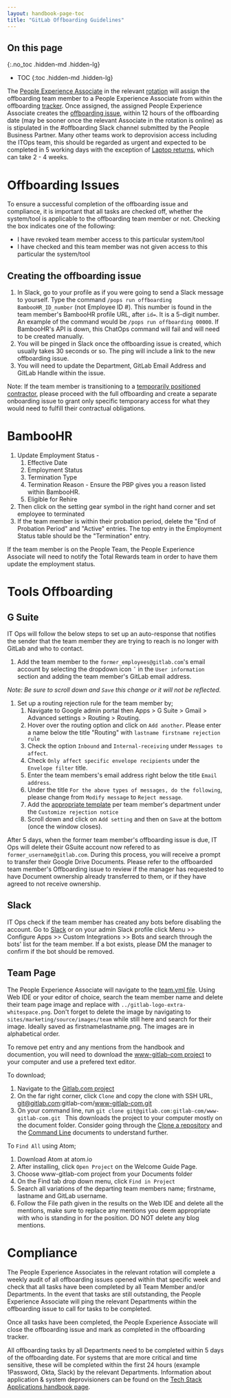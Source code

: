 ```yaml
---
layout: handbook-page-toc
title: "GitLab Offboarding Guidelines"
---
```


## On this page
{:.no_toc .hidden-md .hidden-lg}

- TOC
{:toc .hidden-md .hidden-lg}

The [People Experience Associate](/job-families/people-ops/people-experience-associate/) in the relevant [rotation](/handbook/people-group/people-experience-team/#weeklyrotation) will assign the offboarding team member to a People Experience Associate from within the offboarding [tracker](https://docs.google.com/spreadsheets/d/1Z45eOZ2rCRIKgGae3eOKQ8lhIbAPikSs5gLz3V8Kh9U/edit?ts=5e7a2c42#gid=989170380). Once assigned, the assigned People Experience Associate creates the [offboarding issue](https://gitlab.com/gitlab-com/people-group/employment/-/blob/master/.gitlab/issue_templates/offboarding.md), within 12 hours of the offboarding date (may be sooner once the relevant Associate in the rotation is online) as is stipulated in the #offboarding Slack channel submitted by the People Business Partner. Many other teams work to deprovision access including the ITOps team, this should be regarded as urgent and expected to be completed in 5 working days with the exception of [Laptop returns](//handbook/business-ops/team-member-enablement/onboarding-access-requests/#returning-oldoffboarded-laptops), which can take 2 - 4 weeks.  

# Offboarding Issues

To ensure a successful completion of the offboarding issue and compliance, it is important that all tasks are checked off, whether the system/tool is applicable to the offboarding team member or not. Checking the box indicates one of the following:

- I have revoked team member access to this particular system/tool
- I have checked and this team member was not given access to this particular the system/tool

## Creating the offboarding issue

1. In Slack, go to your profile as if you were going to send a Slack message to yourself. Type the command `/pops run offboarding BambooHR_ID_number` (not Employee ID #). This number is found in the team member's BambooHR profile URL, after `id=`. It is a 5-digit number. An example of the command would be `/pops run offboarding 00000`. If BambooHR's API is down, this ChatOps command will fail and will need to be created manually.
1. You will be pinged in Slack once the offboarding issue is created, which usually takes 30 seconds or so. The ping will include a link to the new offboarding issue.
1. You will need to update the Department, GitLab Email Address and GitLab Handle within the issue. 

Note: If the team member is transitioning to a [temporarily positioned contractor](/handbook/people-group/general-onboarding/consultants/), please proceed with the full offboarding and create a separate onboarding issue to grant only specific temporary access for what they would need to fulfill their contractual obligations.

# BambooHR
1. Update Employment Status - 
   1. Effective Date
   1. Employment Status  
   1. Termination Type
   1. Termination Reason - Ensure the PBP gives you a reason listed within BambooHR. 
   1. Eligible for Rehire
1. Then click on the setting gear symbol in the right hand corner and set employee to terminated
1. If the team member is within their probation period, delete the "End of Probation Period" and "Active" entries. The top entry in the Employment Status table should be the "Termination" entry.  

If the team member is on the People Team, the People Experience Associate will need to notify the Total Rewards team in order to have them update the employment status. 


# Tools Offboarding

## G Suite

IT Ops will follow the below steps to set up an auto-response that notifies the sender that the team member they are trying to reach is no longer with GitLab and who to contact.
1. Add the team member to the `former_employees@gitlab.com`'s email account by selecting the dropdown icon `ˇ` in the `User information` section and adding the team member's GitLab email address.

_Note: Be sure to scroll down and `Save` this change or it will not be reflected._
1. Set up a routing rejection rule for the team member by;
   1. Navigate to Google admin portal then Apps > G Suite > Gmail > Advanced settings > Routing > Routing. 
   1. Hover over the routing option and click on `Add another`. Please enter a name below the title "Routing" with `lastname firstname rejection rule`
   1. Check the option `Inbound` and `Internal-receiving` under `Messages to affect`.
   1. Check `Only affect specific envelope recipients` under the `Envelope filter` title.
   1. Enter the team members's email address right below the title `Email address`.
   1. Under the title `For the above types of messages, do the following`, please change from `Modify message` to `Reject message`.
   1. Add the [appropriate template](https://gitlab.com/gitlab-com/people-group/employment-templates-2/blob/master/Offboarding%20Rejection%20Email%20Templates) per team member's department under the `Customize rejection notice`
   1. Scroll down and click on `Add setting` and then on `Save` at the bottom (once the window closes).

After 5 days, when the former team member's offboarding issue is due, IT Ops will delete their GSuite account now refered to as `former_username@gitlab.com`. During this process, you will receive a prompt to transfer their Google Drive Documents. Please refer to the offboarded team member's Offboarding issue to review if the manager has requested to have Document ownership already transferred to them, or if they have agreed to not receive ownership.

## Slack

IT Ops check if the team member has created any bots before disabling the account. Go to [Slack](https://gitlab.slack.com/apps/manage) or on your admin Slack profile click Menu >> Configure Apps >> Custom Integrations >> Bots and search through the bots' list for the team member.
If a bot exists, please DM the manager to confirm if the bot should be removed.

## Team Page

The People Experience Associate will navigate to the [team.yml file](https://gitlab.com/gitlab-com/www-gitlab-com/blob/master/data/team.yml). Using Web IDE or your editor of choice, search the team member name and delete their team page image and replace with `../gitlab-logo-extra-whitespace.png`. Don't forget to delete the image by navigating to `sites/marketing/source/images/team` while still here and search for their image. Ideally saved as firstnamelastname.png. The images are in alphabetical order.

To remove pet entry and any mentions from the handbook and documention, you will need to download the [www-gitlab-com project](https://gitlab.com/gitlab-com/www-gitlab-com) to your computer and use a prefered text editor.

To download;
1. Navigate to the [Gitlab.com project](https://gitlab.com/gitlab-com/www-gitlab-com)
2. On the far right corner, click `Clone` and copy the clone with SSH URL, git@gitlab.com:gitlab-com/www-gitlab-com.git
3. On your command line, run `git clone git@gitlab.com:gitlab-com/www-gitlab-com.git `
This downloads the project to your computer mostly on the document folder. Consider going through the [Clone a repository](https://docs.gitlab.com/ee/gitlab-basics/start-using-git.html#clone-a-repository) and the [Command Line](https://docs.gitlab.com/ee/gitlab-basics/command-line-commands.html) documents to understand further.

To `Find All` using Atom;
1. Download Atom at atom.io
2. After installing, click `Open Project` on the Welcome Guide Page.
3. Choose www-gitlab-com project from your Documents folder
4. On the Find tab drop down menu, click `Find in Project`
5. Search all variations of the departing team members name; firstname, lastname and GitLab username.
6. Follow the File path given in the results on the Web IDE and delete all the mentions, make sure to replace any mentions you deem appropriate with who is standing in for the position.
DO NOT delete any blog mentions.

# Compliance 

The People Experience Associates in the relevant rotation will complete a weekly audit of all offboarding issues opened within that specific week and check that all tasks have been completed by all Team Member and/or Departments. In the event that tasks are still outstanding, the People Experience Associate will ping the relevant Departments within the offboarding issue to call for tasks to be completed. 

Once all tasks have been completed, the People Experience Associate will close the offboarding issue and mark as completed in the offboarding tracker. 

All offboarding tasks by all Departments need to be completed within 5 days of the offboarding date. For systems that are more critical and time sensitive, these will be completed within the first 24 hours (example 1Password, Okta, Slack) by the relevant Departments. Information about application & system deprovisioners can be found on the [Tech Stack Applications handbook page](/handbook/business-ops/tech-stack-applications/).
